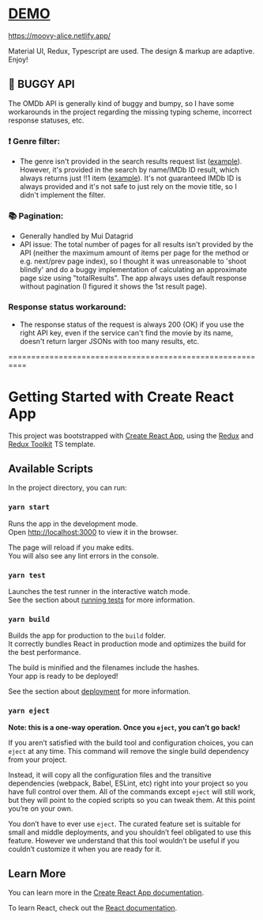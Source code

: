 
# [DEMO](https://moovy-alice.netlify.app/)
https://moovy-alice.netlify.app/

Material UI, Redux, Typescript are used. The design & markup are adaptive. Enjoy!

## :face_with_head_bandage: BUGGY API

The OMDb API is generally kind of buggy and bumpy, so I have some workarounds in the project regarding the missing typing scheme, incorrect response statuses, etc.

### :exclamation: Genre filter:
- The genre isn't provided in the search results request list ([example](https://www.omdbapi.com/?apikey=4811b5b3&s=Bat)).
 However, it's provided in the search by name/IMDb ID result, which always returns just !!1 item ([example](https://www.omdbapi.com/?apikey=4811b5b3&t=Bat&plot=full)). It's not guaranteed IMDb ID is always provided and it's not safe to just rely on the movie title, so I didn't implement the filter.

### :books: Pagination:
- Generally handled by Mui Datagrid
- API issue: The total number of pages for all results isn't provided by the API (neither the maximum amount of items per page for the method or e.g. next/prev page index), so I thought it was unreasonable to 'shoot blindly' and do a buggy implementation of calculating an approximate page size using "totalResults". The app always uses default response without pagination (I figured it shows the 1st result page).

### Response status workaround:
- The response status of the request is always 200 (OK) if you use the right API key,
even if the service can't find the movie by its name, doesn't return larger JSONs with too many results, etc.

==========================================================
# Getting Started with Create React App

This project was bootstrapped with [Create React App](https://github.com/facebook/create-react-app), using the [Redux](https://redux.js.org/) and [Redux Toolkit](https://redux-toolkit.js.org/) TS template.

## Available Scripts

In the project directory, you can run:

### `yarn start`

Runs the app in the development mode.\
Open [http://localhost:3000](http://localhost:3000) to view it in the browser.

The page will reload if you make edits.\
You will also see any lint errors in the console.

### `yarn test`

Launches the test runner in the interactive watch mode.\
See the section about [running tests](https://facebook.github.io/create-react-app/docs/running-tests) for more information.

### `yarn build`

Builds the app for production to the `build` folder.\
It correctly bundles React in production mode and optimizes the build for the best performance.

The build is minified and the filenames include the hashes.\
Your app is ready to be deployed!

See the section about [deployment](https://facebook.github.io/create-react-app/docs/deployment) for more information.

### `yarn eject`

**Note: this is a one-way operation. Once you `eject`, you can’t go back!**

If you aren’t satisfied with the build tool and configuration choices, you can `eject` at any time. This command will remove the single build dependency from your project.

Instead, it will copy all the configuration files and the transitive dependencies (webpack, Babel, ESLint, etc) right into your project so you have full control over them. All of the commands except `eject` will still work, but they will point to the copied scripts so you can tweak them. At this point you’re on your own.

You don’t have to ever use `eject`. The curated feature set is suitable for small and middle deployments, and you shouldn’t feel obligated to use this feature. However we understand that this tool wouldn’t be useful if you couldn’t customize it when you are ready for it.

## Learn More

You can learn more in the [Create React App documentation](https://facebook.github.io/create-react-app/docs/getting-started).

To learn React, check out the [React documentation](https://reactjs.org/).
